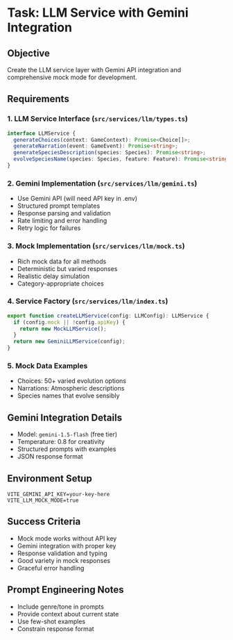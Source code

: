 # Task: LLM Service with Gemini Integration

## Objective
Create the LLM service layer with Gemini API integration and comprehensive mock mode for development.

## Requirements

### 1. LLM Service Interface (`src/services/llm/types.ts`)
```typescript
interface LLMService {
  generateChoices(context: GameContext): Promise<Choice[]>;
  generateNarration(event: GameEvent): Promise<string>;
  generateSpeciesDescription(species: Species): Promise<string>;
  evolveSpeciesName(species: Species, feature: Feature): Promise<string>;
}
```

### 2. Gemini Implementation (`src/services/llm/gemini.ts`)
- Use Gemini API (will need API key in .env)
- Structured prompt templates
- Response parsing and validation
- Rate limiting and error handling
- Retry logic for failures

### 3. Mock Implementation (`src/services/llm/mock.ts`)
- Rich mock data for all methods
- Deterministic but varied responses
- Realistic delay simulation
- Category-appropriate choices

### 4. Service Factory (`src/services/llm/index.ts`)
```typescript
export function createLLMService(config: LLMConfig): LLMService {
  if (config.mock || !config.apiKey) {
    return new MockLLMService();
  }
  return new GeminiLLMService(config);
}
```

### 5. Mock Data Examples
- Choices: 50+ varied evolution options
- Narrations: Atmospheric descriptions
- Species names that evolve sensibly

## Gemini Integration Details
- Model: `gemini-1.5-flash` (free tier)
- Temperature: 0.8 for creativity
- Structured prompts with examples
- JSON response format

## Environment Setup
```env
VITE_GEMINI_API_KEY=your-key-here
VITE_LLM_MOCK_MODE=true
```

## Success Criteria
- Mock mode works without API key
- Gemini integration with proper key
- Response validation and typing
- Good variety in mock responses
- Graceful error handling

## Prompt Engineering Notes
- Include genre/tone in prompts
- Provide context about current state
- Use few-shot examples
- Constrain response format